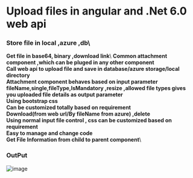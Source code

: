 # Upload files in angular and .Net 6.0 web api
### Store file in local ,azure ,db\
**Get file in base64, binary ,download link**\ 
**Common attachment component ,which can be pluged in any other component**\
**Call web api to upload file and save in database/azure storage/local directory**\
**Attachment component behaves based on input parameter**\
**fileName,single,fileType,IsMandatory ,resize ,allowed file types gives you uploaded file details as output parameter**\
**Using bootstrap css**\
**Can be customized totally based on requirement**\
**Download(from web url/By fileName from azure) ,delete**\
**Using normal input file control , css can be customized based on requirement**\
**Easy to manage and change code**\
**Get File Information from child to parent component**\

### OutPut
![image](https://user-images.githubusercontent.com/85626647/197477734-78c41fee-d44a-4df5-8497-915b38b58a45.png)
